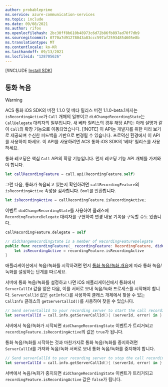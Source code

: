```yaml
---
author: probableprime
ms.service: azure-communication-services
ms.topic: include
ms.date: 09/08/2021
ms.author: rifox
ms.openlocfilehash: 2bc30ff8b610b48973c6d72b86fb897ad70f7db9
ms.sourcegitcommit: 0770a7d91278043a83ccc597af25934854605e8b
ms.translationtype: MT
ms.contentlocale: ko-KR
ms.lasthandoff: 09/13/2021
ms.locfileid: "128705626"
---
```

[!INCLUDE [Install SDK](../install-sdk/install-sdk-ios.md)]

## <a name="record-calls"></a>통화 녹음
> [!WARNING]
> ACS 통화 iOS SDK의 버전 1.1.0 및 베타 릴리스 버전 1.1.0-beta.1까지는 `isRecordingActive`가 `Call` 개체의 일부이고 `didChangeRecordingState`는 `CallDelegate` 대리자의 일부입니다. 새 베타 릴리스의 경우 해당 API는 아래 설명과 같이 `Call`의 확장 기능으로 이동되었습니다.
> [!NOTE]
> 이 API는 개발자를 위한 미리 보기로 제공되며 수신한 피드백을 기반으로 변경될 수 있습니다. 프로덕션 환경에서 이 API를 사용하지 마세요. 이 API를 사용하려면 ACS 통화 iOS SDK의 ‘베타’ 릴리스를 사용하세요.

통화 레코딩은 핵심 `Call` API의 확장 기능입니다. 먼저 레코딩 기능 API 개체를 가져와야 합니다.

```swift
let callRecordingFeature = call.api(RecordingFeature.self)
```

그런 다음, 통화가 녹음되고 있는지 확인하려면 `callRecordingFeature`의 `isRecordingActive` 속성을 검사합니다. `Bool`를 반환합니다.

```swift
let isRecordingActive = callRecordingFeature.isRecordingActive;
```

이벤트 `didChangeRecordingState`를 사용하여 클래스에 `RecordingFeatureDelegate` 대리자를 구현하여 변경 내용 기록을 구독할 수도 있습니다.

```swift
callRecordingFeature.delegate = self

// didChangeRecordingState is a member of RecordingFeatureDelegate
public func recordingFeature(_ recordingFeature: RecordingFeature, didChangeRecordingState args: PropertyChangedEventArgs) {
    let isRecordingActive = recordingFeature.isRecordingActive
}
```

애플리케이션에서 녹음/녹화를 시작하려면 먼저 [통화 녹음/녹화 개요](../../../../concepts/voice-video-calling/call-recording.md)에 따라 통화 녹음/녹화를 설정하는 단계를 따르세요.

서버에 통화 녹음/녹화를 설정하고 나면 iOS 애플리케이션에서 통화에서 `ServerCallId` 값을 얻은 다음, 이를 서버로 보내 녹음/녹화 프로세스를 시작해야 합니다. `ServerCallId` 값은 `getInfo()`를 사용하여 클래스 개체에서 찾을 수 있는 `CallInfo` 클래스의 `getServerCallId()`를 사용하여 찾을 수 있습니다.

```swift
// Send serverCallId to your recording server to start the call recording.
let serverCallId = call.info.getServerCallId(){ (serverId, error) in }
```

서버에서 녹음/녹화가 시작되면 `didChangeRecordingState` 이벤트가 트리거되고 `recordingFeature.isRecordingActive`의 값은 `true`가 됩니다.

통화 녹음/녹화를 시작하는 것과 마찬가지로 통화 녹음/녹화를 중지하려면 `ServerCallId`를 가져와 녹음/녹화 서버로 보내 통화 녹음/녹화를 중지해야 합니다.

```swift
// Send serverCallId to your recording server to stop the call recording.
let serverCallId = call.info.getServerCallId(){ (serverId, error) in }
```

서버에서 녹음/녹화가 중지되면 `didChangeRecordingState` 이벤트가 트리거되고 `recordingFeature.isRecordingActive` 값은 `false`가 됩니다.